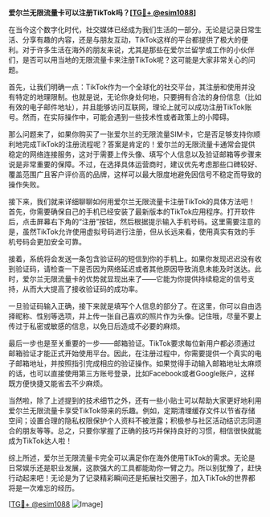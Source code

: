 **爱尔兰无限流量卡可以注册TikTok吗？[[TG💪+ @esim1088](https://t.me/s/esim1088)]**

在当今这个数字化时代，社交媒体已经成为我们生活的一部分。无论是记录日常生活、分享有趣的内容，还是与朋友互动，TikTok这样的平台都提供了极大的便利。对于许多生活在海外的朋友来说，尤其是那些在爱尔兰留学或工作的小伙伴们，是否可以用当地的无限流量卡来注册TikTok呢？这可能是大家非常关心的问题。

首先，让我们明确一点：TikTok作为一个全球化的社交平台，其注册和使用并没有特定的地理限制。也就是说，无论你身处何地，只要拥有合法的身份信息（比如有效的电子邮件地址），并且能够访问互联网，理论上就可以成功注册TikTok账号。然而，在实际操作中，可能会遇到一些技术性或者政策上的小障碍。

那么问题来了，如果你购买了一张爱尔兰的无限流量SIM卡，它是否足够支持你顺利地完成TikTok的注册流程呢？答案是肯定的！爱尔兰的无限流量卡通常会提供稳定的网络连接服务，这对于需要上传头像、填写个人信息以及验证邮箱等步骤来说是非常重要的保障。不过，在选择具体运营商时，建议优先考虑那些口碑较好、覆盖范围广且客户评价高的品牌，这样可以最大限度地避免因信号不稳定而导致的操作失败。

接下来，我们就来详细聊聊如何用爱尔兰无限流量卡注册TikTok的具体方法吧！首先，你需要确保自己的手机已经安装了最新版本的TikTok应用程序。打开软件后，点击屏幕右下角的“注册”按钮，然后根据提示输入手机号码。这里需要注意的是，虽然TikTok允许使用虚拟号码进行注册，但从长远来看，使用真实有效的手机号码会更加安全可靠。

接着，系统将会发送一条包含验证码的短信到你的手机上。如果你发现迟迟没有收到验证码，请检查一下是否因为网络延迟或者其他原因导致消息未能及时送达。此时，爱尔兰无限流量卡的优势就显现出来了——它能为你提供持续稳定的信号支持，从而大大提高了接收验证码的成功率。

一旦验证码输入正确，接下来就是填写个人信息的部分了。在这里，你可以自由选择昵称、性别等选项，并上传一张自己喜欢的照片作为头像。记住哦，尽量不要上传过于私密或敏感的信息，以免日后造成不必要的麻烦。

最后一步也是至关重要的一步——邮箱验证。TikTok要求每位新用户都必须通过邮箱验证才能正式开始使用平台。因此，在注册过程中，你需要提供一个真实的电子邮箱地址，并按照指引完成相应的验证操作。如果觉得手动输入邮箱地址太麻烦的话，也可以直接使用第三方账号登录，比如Facebook或者Google账户，这样既方便快捷又能省去不少麻烦。

当然啦，除了上述提到的技术细节之外，还有一些小贴士可以帮助大家更好地利用爱尔兰无限流量卡享受TikTok带来的乐趣。例如，定期清理缓存文件以节省存储空间；设置合理的隐私权限保护个人资料不被泄露；积极参与社区活动结识志同道合的朋友等等。总之，只要你掌握了正确的技巧并保持良好的习惯，相信很快就能成为TikTok达人啦！

综上所述，爱尔兰无限流量卡完全可以满足你在海外使用TikTok的需求。无论是日常娱乐还是职业发展，这款强大的工具都能助你一臂之力。所以别犹豫了，赶快行动起来吧！无论是为了记录精彩瞬间还是拓展社交圈子，加入TikTok的世界都将是一次难忘的经历。

[[TG💪+ @esim1088](https://t.me/s/esim1088) ![Image](https://i.postimg.cc/4NQfJmqS/Snipaste-2025-05-13-00-14-12.png)]